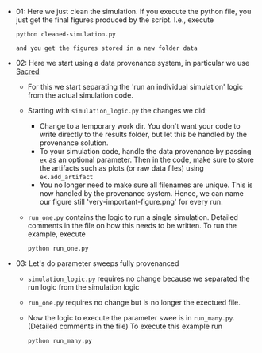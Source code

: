 - 01: Here we just clean the simulation. If you execute the python file, you just get the final figures produced by the script. I.e., execute 

    `python cleaned-simulation.py`

      and you get the figures stored in a new folder data

- 02: Here we start using a data provenance system, in particular we use [Sacred](https://sacred.readthedocs.io/en/stable/index.html)
    - For this we start separating the 'run an individual simulation' logic from the actual simulation code. 
    - Starting with `simulation_logic.py` the changes we did:
        - Change to a temporary work dir. You don't want your code to write directly to the results folder, but let this be handled by the provenance solution.
        - To your simulation code, handle the data provenance by passing `ex` as an optional parameter. Then in the code, make sure to store the artifacts such as plots (or raw data files) using `ex.add_artifact`
        - You no longer need to make sure all filenames are unique. This is now handled by the provenance system. Hence, we can name our figure still 'very-important-figure.png' for every run.
    - `run_one.py` contains the logic to run a single simulation. Detailed comments in the file on how this needs to be written. To run the example, execute

        `python run_one.py`

- 03: Let's do parameter sweeps fully provenanced
    - `simulation_logic.py` requires no change because we separated the run logic from the simulation logic
    - `run_one.py` requires no change but is no longer the exectued file.
    - Now the logic to execute the parameter swee is in `run_many.py`. (Detailed comments in the file) To execute this example run

        `python run_many.py`
